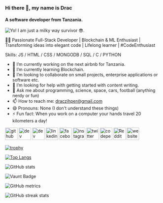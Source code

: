 ### Hi there 👋, my name is Drac
#### A software developer from Tanzania.
![Yo! I am just a milky way survivor 😎.](https://twitter.com/draczihper/header_photo)

👨‍💻 Passionate Full-Stack Developer | Blockchain & ML Enthusiast | Transforming ideas into elegant code | Lifelong learner | #CodeEnthusiast

Skills: JS / HTML / CSS / MONGODB / SQL / C / PYTHON

- 🔭 I’m currently working on the next airbnb for Tanzania. 
- 🌱 I’m currently learning Blockchain. 
- 👯 I’m looking to collaborate on small projects, enterprise applications or software etc. 
- 🤔 I’m looking for help with getting started with content writing. 
- 💬 Ask me about programming, science, space, cars, football (anything nerdy or fun) 
- 📫 How to reach me: draczihper@gmail.com 
- 😄 Pronouns: None (I don't understand these things) 
- ⚡ Fun fact: When you work on a computer your hands travel 20 kilometers a day! 


[<img src='https://cdn.jsdelivr.net/npm/simple-icons@3.0.1/icons/github.svg' alt='github' height='40'>](https://github.com/draczihper)  [<img src='https://cdn.jsdelivr.net/npm/simple-icons@3.0.1/icons/dev-dot-to.svg' alt='dev' height='40'>](https://dev.to/draczihper)  [<img src='https://cdn.jsdelivr.net/npm/simple-icons@3.0.1/icons/hashnode.svg' alt='dev' height='40'>](draczihper.hashnode.dev)  [<img src='https://cdn.jsdelivr.net/npm/simple-icons@3.0.1/icons/linkedin.svg' alt='linkedin' height='40'>](https://www.linkedin.com/in/draczihper/)  [<img src='https://cdn.jsdelivr.net/npm/simple-icons@3.0.1/icons/facebook.svg' alt='facebook' height='40'>](https://www.facebook.com/draczihper)  [<img src='https://cdn.jsdelivr.net/npm/simple-icons@3.0.1/icons/instagram.svg' alt='instagram' height='40'>](https://www.instagram.com/draczihper/)  [<img src='https://cdn.jsdelivr.net/npm/simple-icons@3.0.1/icons/twitter.svg' alt='twitter' height='40'>](https://twitter.com/draczihper)  [<img src='https://cdn.jsdelivr.net/npm/simple-icons@3.0.1/icons/codepen.svg' alt='codepen' height='40'>](https://codepen.io/draczihper)  [<img src='https://cdn.jsdelivr.net/npm/simple-icons@3.0.1/icons/reddit.svg' alt='Reddit' height='40'>](https://www.reddit.com/user/u/DracZihper )  [<img src='https://cdn.jsdelivr.net/npm/simple-icons@3.0.1/icons/icloud.svg' alt='website' height='40'>](https://portfolio-website-six-phi-91.vercel.app/)  

[![trophy](https://github-profile-trophy.vercel.app/?username=draczihper)](https://github.com/ryo-ma/github-profile-trophy)

[![Top Langs](https://github-readme-stats.vercel.app/api/top-langs/?username=draczihper)](https://github.com/anuraghazra/github-readme-stats)

![GitHub stats](https://github-readme-stats.vercel.app/api?username=draczihper&show_icons=true)  

![Vaunt Badge](https://api.vaunt.dev/v1/github/entities/draczihper/contributions?format=svg&private=false)  

![GitHub metrics](https://metrics.lecoq.io/draczihper)  

![GitHub streak stats](https://streak-stats.demolab.com/?user=draczihper)  

